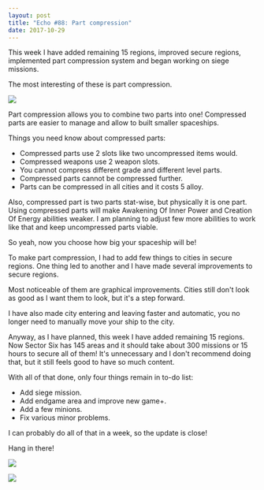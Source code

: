 ```yaml
---
layout: post
title: "Echo #88: Part compression"
date: 2017-10-29
---
```


This week I have added remaining 15 regions, improved secure regions, implemented part compression system and began working on siege missions.

The most interesting of these is part compression.

![](https://github.com/Zuurix/Zuurix.github.io/blob/master/images/echo%2088/Compression%202017.10.29.png?raw=true)

Part compression allows you to combine two parts into one!
Compressed parts are easier to manage and allow to built smaller spaceships.

Things you need know about compressed parts:

* Compressed parts use 2 slots like two uncompressed items would.
* Compressed weapons use 2 weapon slots.
* You cannot compress different grade and different level parts.
* Compressed parts cannot be compressed further.
* Parts can be compressed in all cities and it costs 5 alloy.

Also, compressed part is two parts stat-wise, but physically it is one part.
Using compressed parts will make Awakening Of Inner Power and Creation Of Energy abilities weaker.
I am planning to adjust few more abilities to work like that and keep uncompressed parts viable.

So yeah, now you choose how big your spaceship will be!

To make part compression, I had to add few things to cities in secure regions.
One thing led to another and I have made several improvements to secure regions.

Most noticeable of them are graphical improvements.
Cities still don't look as good as I want them to look, but it's a step forward.

I have also made city entering and leaving faster and automatic, you no longer need to manually move your ship to the city.

Anyway, as I have planned, this week I have added remaining 15 regions.
Now Sector Six has 145 areas and it should take about 300 missions or 15 hours to secure all of them!
It's unnecessary and I don't recommend doing that, but it still feels good to have so much content.

With all of that done, only four things remain in to-do list:

* Add siege mission.
* Add endgame area and improve new game+.
* Add a few minions.
* Fix various minor problems.

I can probably do all of that in a week, so the update is close!

Hang in there!

![](https://github.com/Zuurix/Zuurix.github.io/blob/master/images/echo%2088/Compression%20mode%202017.10.29.png?raw=true)

![](https://github.com/Zuurix/Zuurix.github.io/blob/master/images/echo%2088/Negati%20City%202017.10.29.png?raw=true)

